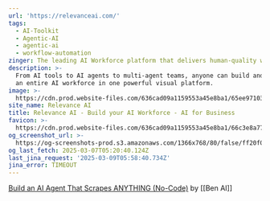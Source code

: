 ```yaml
---
url: 'https://relevanceai.com/'
tags:
  - AI-Toolkit
  - Agentic-AI
  - agentic-ai
  - workflow-automation
zinger: The leading AI Workforce platform that delivers human-quality work
description: >-
  From AI tools to AI agents to multi-agent teams, anyone can build and manage
  an entire AI workforce in one powerful visual platform.
image: >-
  https://cdn.prod.website-files.com/636cad09a1159553a45e8ba1/65ee971034ef69823b9d993c_OG%20image%20from.png
site_name: Relevance AI
title: Relevance AI - Build your AI Workforce - AI for Business
favicon: >-
  https://cdn.prod.website-files.com/636cad09a1159553a45e8ba1/66c3e8a77830ad2449220990_32x32%20(1).png
og_screenshot_url: >-
  https://og-screenshots-prod.s3.amazonaws.com/1366x768/80/false/ff20f00519bcd4bd711892e9aa52da7bee1e3ae560006fc34cf505405050da09.jpeg
og_last_fetch: 2025-03-07T05:20:40.124Z
last_jina_request: '2025-03-09T05:58:40.734Z'
jina_error: TIMEOUT
---
```

[Build an AI Agent That Scrapes ANYTHING (No-Code)](https://youtu.be/yJ7R3jxSF_g?si=cmlaVHvYDm_Aiyqs) by [[Ben AI]]


